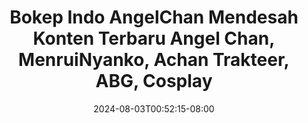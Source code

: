 --- 
title: "Bokep Indo AngelChan Mendesah Konten Terbaru  Angel Chan, MenruiNyanko, Achan  Trakteer, ABG, Cosplay"
description: "video   Bokep Indo AngelChan Mendesah Konten Terbaru  Angel Chan, MenruiNyanko, Achan  Trakteer, ABG, Cosplay yandex full vidio new"
date: 2024-08-03T00:52:15-08:00
file_code: "6f7n6rkysmzo"
draft: false
cover: "camxgwvtmemdjjln.jpg"
tags: ["Bokep", "Indo", "AngelChan", "Mendesah", "Konten", "Terbaru", "Angel", "Achan", "Cosplay", "bokep-indo", "bokep-viral", "bokep-ig"]
length: 102
fld_id: "1391166"
foldername: ".KoleksiAngelChan59Video"
categories: [".KoleksiAngelChan59Video"]
views: 45
---